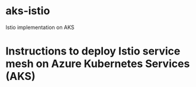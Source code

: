 # aks-istio
Istio implementation on AKS

# Instructions to deploy Istio service mesh on Azure Kubernetes Services (AKS)
